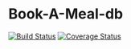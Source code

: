 # Book-A-Meal-db

[![Build Status](https://travis-ci.org/gloriaodipo/Book-A-Meal-db.svg?branch=master)](https://travis-ci.org/gloriaodipo/Book-A-Meal-db) [![Coverage Status](https://coveralls.io/repos/github/gloriaodipo/Book-A-Meal-db/badge.svg?branch=master)](https://coveralls.io/github/gloriaodipo/Book-A-Meal-db?branch=master)
